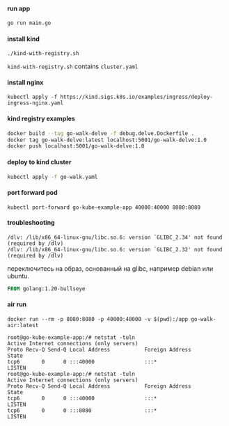 #### run app
```bash
go run main.go
```

#### install kind
```
./kind-with-registry.sh
```
`kind-with-registry.sh` contains `cluster.yaml`


#### install nginx
```
kubectl apply -f https://kind.sigs.k8s.io/examples/ingress/deploy-ingress-nginx.yaml
```

#### kind registry examples
```bash
docker build --tag go-walk-delve -f debug.delve.Dockerfile .
docker tag go-walk-delve:latest localhost:5001/go-walk-delve:1.0
docker push localhost:5001/go-walk-delve:1.0
```


#### deploy to kind cluster
```bash
kubectl apply -f go-walk.yaml
```

#### port forward pod
```shell
kubectl port-forward go-kube-example-app 40000:40000 8080:8080
```

#### troubleshooting
```
/dlv: /lib/x86_64-linux-gnu/libc.so.6: version `GLIBC_2.34' not found (required by /dlv)
/dlv: /lib/x86_64-linux-gnu/libc.so.6: version `GLIBC_2.32' not found (required by /dlv)
```
переключитесь на образ, основанный на glibc, например debian или ubuntu.
```Dockerfile
FROM golang:1.20-bullseye
```

#### air run
```shell
docker run --rm -p 8080:8080 -p 40000:40000 -v $(pwd):/app go-walk-air:latest
```


```
root@go-kube-example-app:/# netstat -tuln 
Active Internet connections (only servers)
Proto Recv-Q Send-Q Local Address           Foreign Address         State      
tcp6       0      0 :::40000                :::*                    LISTEN     
root@go-kube-example-app:/# netstat -tuln 
Active Internet connections (only servers)
Proto Recv-Q Send-Q Local Address           Foreign Address         State      
tcp6       0      0 :::40000                :::*                    LISTEN     
tcp6       0      0 :::8080                 :::*                    LISTEN   
```